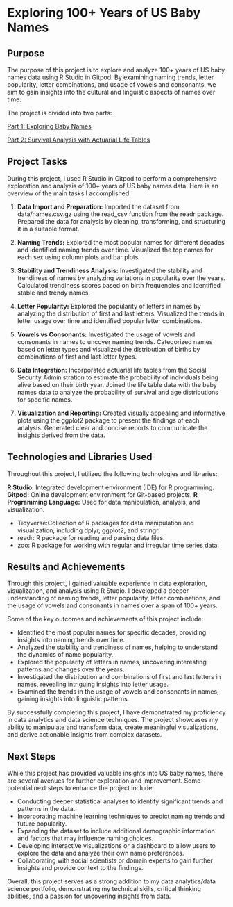# Exploring 100+ Years of US Baby Names

## Purpose
The purpose of this project is to explore and analyze 100+ years of US baby names data using R Studio in Gitpod. By examining naming trends, letter popularity, letter combinations, and usage of vowels and consonants, we aim to gain insights into the cultural and linguistic aspects of names over time.

The project is divided into two parts:

[Part 1: Exploring Baby Names](https://github.com/panktir/corise-r-for-ds/blob/main/projects/project-01/project-01-explore-babynames.md)

[Part 2: Survival Analysis with Actuarial Life Tables](https://github.com/panktir/corise-r-for-ds/blob/main/projects/project-02/project-02-estimate-age-from-name.md)

## Project Tasks
During this project, I used R Studio in Gitpod to perform a comprehensive exploration and analysis of 100+ years of US baby names data. Here is an overview of the main tasks I accomplished:

1. **Data Import and Preparation:** Imported the dataset from data/names.csv.gz using the read_csv function from the readr package. Prepared the data for analysis by cleaning, transforming, and structuring it in a suitable format.

2. **Naming Trends:** Explored the most popular names for different decades and identified naming trends over time. Visualized the top names for each sex using column plots and bar plots.

3. **Stability and Trendiness Analysis:** Investigated the stability and trendiness of names by analyzing variations in popularity over the years. Calculated trendiness scores based on birth frequencies and identified stable and trendy names.

4. **Letter Popularity:** Explored the popularity of letters in names by analyzing the distribution of first and last letters. Visualized the trends in letter usage over time and identified popular letter combinations.

5. **Vowels vs Consonants:** Investigated the usage of vowels and consonants in names to uncover naming trends. Categorized names based on letter types and visualized the distribution of births by combinations of first and last letter types.

6. **Data Integration:** Incorporated actuarial life tables from the Social Security Administration to estimate the probability of individuals being alive based on their birth year. Joined the life table data with the baby names data to analyze the probability of survival and age distributions for specific names.

7. **Visualization and Reporting:** Created visually appealing and informative plots using the ggplot2 package to present the findings of each analysis. Generated clear and concise reports to communicate the insights derived from the data.

## Technologies and Libraries Used
Throughout this project, I utilized the following technologies and libraries:

**R Studio:** Integrated development environment (IDE) for R programming.
**Gitpod:** Online development environment for Git-based projects.
**R Programming Language:** Used for data manipulation, analysis, and visualization.
  - Tidyverse:Collection of R packages for data manipulation and visualization, including dplyr, ggplot2, and stringr.
  - readr: R package for reading and parsing data files.
  - zoo: R package for working with regular and irregular time series data.

## Results and Achievements

Through this project, I gained valuable experience in data exploration, visualization, and analysis using R Studio. I developed a deeper understanding of naming trends, letter popularity, letter combinations, and the usage of vowels and consonants in names over a span of 100+ years.

Some of the key outcomes and achievements of this project include:

- Identified the most popular names for specific decades, providing insights into naming trends over time.
- Analyzed the stability and trendiness of names, helping to understand the dynamics of name popularity.
- Explored the popularity of letters in names, uncovering interesting patterns and changes over the years.
- Investigated the distribution and combinations of first and last letters in names, revealing intriguing insights into letter usage.
- Examined the trends in the usage of vowels and consonants in names, gaining insights into linguistic patterns.

By successfully completing this project, I have demonstrated my proficiency in data analytics and data science techniques. The project showcases my ability to manipulate and transform data, create meaningful visualizations, and derive actionable insights from complex datasets.

## Next Steps

While this project has provided valuable insights into US baby names, there are several avenues for further exploration and improvement. Some potential next steps to enhance the project include:

- Conducting deeper statistical analyses to identify significant trends and patterns in the data.
- Incorporating machine learning techniques to predict naming trends and future popularity.
- Expanding the dataset to include additional demographic information and factors that may influence naming choices.
- Developing interactive visualizations or a dashboard to allow users to explore the data and analyze their own name preferences.
- Collaborating with social scientists or domain experts to gain further insights and provide context to the findings.

Overall, this project serves as a strong addition to my data analytics/data science portfolio, demonstrating my technical skills, critical thinking abilities, and a passion for uncovering insights from data.
